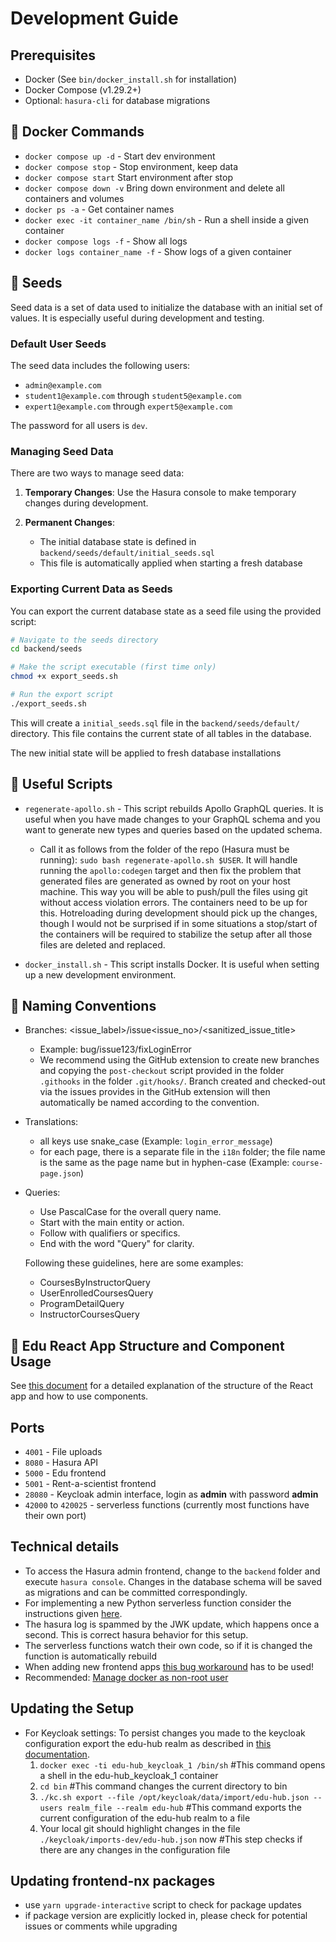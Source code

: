 # Development Guide

## Prerequisites

- Docker (See `bin/docker_install.sh` for installation)
- Docker Compose (v1.29.2+)
- Optional: `hasura-cli` for database migrations

## :whale: Docker Commands

- `docker compose up -d` - Start dev environment
- `docker compose stop` - Stop environment, keep data
- `docker compose start` Start environment after stop
- `docker compose down -v` Bring down environment and delete all containers and volumes
- `docker ps -a` - Get container names
- `docker exec -it container_name /bin/sh` - Run a shell inside a given container
- `docker compose logs -f` - Show all logs
- `docker logs container_name -f` - Show logs of a given container

## 🌱 Seeds

Seed data is a set of data used to initialize the database with an initial set of values. It is especially useful during development and testing.

### Default User Seeds
The seed data includes the following users:

- `admin@example.com`
- `student1@example.com` through `student5@example.com`
- `expert1@example.com` through `expert5@example.com`

The password for all users is `dev`.  

### Managing Seed Data

There are two ways to manage seed data:

1. **Temporary Changes**: Use the Hasura console to make temporary changes during development.

2. **Permanent Changes**: 
   - The initial database state is defined in `backend/seeds/default/initial_seeds.sql`
   - This file is automatically applied when starting a fresh database

### Exporting Current Data as Seeds

You can export the current database state as a seed file using the provided script:

```bash
# Navigate to the seeds directory
cd backend/seeds

# Make the script executable (first time only)
chmod +x export_seeds.sh

# Run the export script
./export_seeds.sh
```

This will create a `initial_seeds.sql` file in the `backend/seeds/default/` directory. This file contains the current state of all tables in the database.

The new initial state will be applied to fresh database installations

## :wrench: Useful Scripts

- `regenerate-apollo.sh` - This script rebuilds Apollo GraphQL queries. It is useful when you have made changes to your GraphQL schema and you want to generate new types and queries based on the updated schema.

  - Call it as follows from the folder of the repo (Hasura must be running): `sudo bash regenerate-apollo.sh $USER`. It will handle running the `apollo:codegen` target and then fix the problem that generated files are generated as owned by root on your host machine. This way you will be able to push/pull the files using git without access violation errors. The containers need to be up for this. Hotreloading during development should pick up the changes, though I would not be surprised if in some situations a stop/start of the containers will be required to stabilize the setup after all those files are deleted and replaced.

- `docker_install.sh` - This script installs Docker. It is useful when setting up a new development environment.

## 📝 Naming Conventions

- Branches: <issue_label>/issue<issue_no>/<sanitized_issue_title>
  - Example: bug/issue123/fixLoginError
  - We recommend using the GitHub extension to create new branches and copying the `post-checkout` script provided in the folder `.githooks` in the folder `.git/hooks/`. Branch created and checked-out via the issues provides in the GitHub extension will then automatically be named according to the convention.

- Translations:
  - all keys use snake_case (Example: `login_error_message`)
  - for each page, there is a separate file in the `i18n` folder; the file name is the same as the page name but in hyphen-case (Example: `course-page.json`)

- Queries:
  - Use PascalCase for the overall query name.
  - Start with the main entity or action.
  - Follow with qualifiers or specifics.
  - End with the word "Query" for clarity.
  
  Following these guidelines, here are some examples:
  - CoursesByInstructorQuery
  - UserEnrolledCoursesQuery
  - ProgramDetailQuery
  - InstructorCoursesQuery
  
  
## 🧱 Edu React App Structure and Component Usage
See [this document](./frontend-nx/apps/edu-hub/README.md) for a detailed explanation of the structure of the React app and how to use components.


## Ports

- `4001` - File uploads
- `8080` - Hasura API
- `5000` - Edu frontend
- `5001` - Rent-a-scientist frontend
- `28080` - Keycloak admin interface, login as **admin** with password **admin**
- `42000` to `420025` - serverless functions (currently most functions have their own port)

## Technical details

- To access the Hasura admin frontend, change to the `backend` folder and execute `hasura console`. Changes in the database schema will be saved as migrations and can be committed correspondingly.
- For implementing a new Python serverless function consider the instructions given [here](./functions/callPythonFunction/README.md).
- The hasura log is spammed by the JWK update, which happens once a second. This is correct hasura behavior for this setup.
- The serverless functions watch their own code, so if it is changed the function is automatically rebuild
- When adding new frontend apps [this bug workaround](https://github.com/nrwl/nx/issues/9017#issuecomment-1140066503) has to be used!
- Recommended: [Manage docker as non-root user](https://docs.docker.com/engine/install/linux-postinstall/)

## Updating the Setup

- For Keycloak settings:
To persist changes you made to the keycloak configuration export the edu-hub realm as described in [this documentation](https://www.keycloak.org/server/importExport).
  1. `docker exec -ti edu-hub_keycloak_1 /bin/sh`
  #This command opens a shell in the edu-hub_keycloak_1 container
  2. `cd bin`
  #This command changes the current directory to bin
  3. `./kc.sh export --file /opt/keycloak/data/import/edu-hub.json --users realm_file --realm edu-hub`
  #This command exports the current configuration of the edu-hub realm to a file
  4. Your local git should highlight changes in the file `./keycloak/imports-dev/edu-hub.json` now
  #This step checks if there are any changes in the configuration file

## Updating frontend-nx packages
- use `yarn upgrade-interactive` script to check for package updates
- if package version are explicitly locked in, please check for potential issues or comments while upgrading